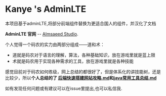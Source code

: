 Kanye 's AdminLTE
============

本项目基于adminLTE,将部分前端组件替换为更适合国人的组件，并汉化了文档

**AdminLTE 官网** --  [Almsaeed Studio](https://almsaeedstudio.com).

个人觉得一个码农的实力由两部分组成——道和术：

*  道就是码农对于语言的理解，算法，各种基础知识，放在游戏里就是蓝上限
*  术就是码农用于实现各种需求的工具，放在游戏里就是各种技能

感觉目前对于码农如何练级，网上总结的都很好了，但是体系化的讲技能树，还是比较少，所以**个人总结的了 [后端快速搭建网站攻略.md](https://kanye0405.github.io/2016/12/23/simple-front-end/)和[java常用工具总结.md](https://kanye0405.github.io/2016/12/29/java-useful-tools/)**


如有发现任何问题或有建议可以在issue里提出,也可以私信我.
